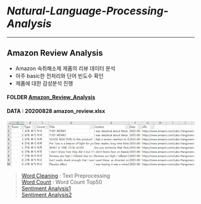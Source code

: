 # **_Natural-Language-Processing-Analysis_**

---

## **Amazon Review Analysis**

- Amazon 숙취해소제 제품의 리뷰 데이터 분석
- 아주 basic한 전처리와 단어 빈도수 확인
- 제품에 대한 감성분석 진행

#### FOLDER [Amazon_Review_Analysis](./Amazon_Review_Analysis) <br>
#### DATA : 20200828 amazon_review.xlsx
![data Sample](_assets/amazon_data_sample.png)

> [Word Cleaning](./Amazon_Review_Analysis/amazon_review1_word_cleaning.ipynb) : Text Preprocessing <br>
> [Word Count](./Amazon_Review_Analysis/amazon_review2_top50.ipynb) : Word Count Top50 <br>
> [Sentiment Analysis1](./Amazon_Review_Analysis/amazon_review3_TitleTokenizer.ipynb) <br>
> [Sentiment Analysis2](./Amazon_Review_Analysis/amazon_review4_ContentTokenizer.ipynb)

